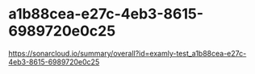# a1b88cea-e27c-4eb3-8615-6989720e0c25
https://sonarcloud.io/summary/overall?id=examly-test_a1b88cea-e27c-4eb3-8615-6989720e0c25

